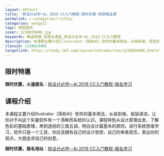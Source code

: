 ```yaml
---
layout: default
title: '转设计必学—Ai 2019 CC入门教程-限时优惠-网易精品课'
permalink: /:categories/:title/
categories: wangyi2
tags: 网易提供
cover: 1210029486.jpg
keywords: 精选网课,网易云课堂,转设计必学—Ai 2019 CC入门教程
description: 本课程主要介绍illustrator（简称AI）软件的基本用法，从易到难，层层递进，让你对于AI这个矢量软件有一个清晰而
classid: 1210029486
targetlink: https://study.163.com/course/introduction/1210029486.htm?share=1&shareId=1025206652&utm_campaign=share&utm_medium=iphoneShare&utm_source=&utm_u=1025206652
---
```


## 限时特惠

**限时优惠，火速报名**：[转设计必学—Ai 2019 CC入门教程-报名学习](https://study.163.com/course/introduction/1210029486.htm?share=1&shareId=1025206652&utm_campaign=share&utm_medium=iphoneShare&utm_source=&utm_u=1025206652)

## 课程介绍

本课程主要介绍illustrator（简称AI）软件的基本用法，从易到难，层层递进，让你对于AI这个矢量软件有一个清晰而系统的认识。课程特色从设计原理出发，了解色彩的基础原理，再到透视的三面五调，明白设计最基本的原则。进行系统思维学习，软件只是一个工具，你应该拥有自己的设计思想，自己的审美观念，表达你的观点，大胆追求自己的创意。

**限时优惠，报名地址**：[转设计必学—Ai 2019 CC入门教程-报名学习](https://study.163.com/course/introduction/1210029486.htm?share=1&shareId=1025206652&utm_campaign=share&utm_medium=iphoneShare&utm_source=&utm_u=1025206652)


